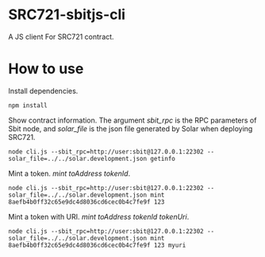 # SRC721-sbitjs-cli
A JS client For SRC721 contract.

# How to use
Install dependencies.
```
npm install
```

Show contract information. The argument *sbit_rpc* is the RPC parameters of Sbit node, and *solar_file* is the json file generated by Solar when deploying SRC721.
```
node cli.js --sbit_rpc=http://user:sbit@127.0.0.1:22302 --solar_file=../../solar.development.json getinfo
```

Mint a token. *mint toAddress tokenId*.
```
node cli.js --sbit_rpc=http://user:sbit@127.0.0.1:22302 --solar_file=../../solar.development.json mint 8aefb4b0ff32c65e9dc4d8036cd6cec0b4c7fe9f 123
```

Mint a token with URI. *mint toAddress tokenId tokenUri*.
```
node cli.js --sbit_rpc=http://user:sbit@127.0.0.1:22302 --solar_file=../../solar.development.json mint 8aefb4b0ff32c65e9dc4d8036cd6cec0b4c7fe9f 123 myuri
```
